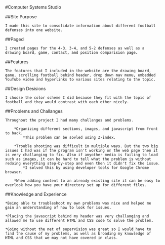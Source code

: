 #Computer Systems Studio

##Site Purpose

    I made this site to consolidate information about different football defenses into one website.
    
##Paged

    I created pages for the 4-3, 3-4, and 5-2 defenses as well as a drawing board, game, contact, and position comparision page.

##Features

    The features that I included in the website are the drawing board, game, scrolling football behind header, drop down nav menu, embedded YouTube video and hyperlinks to various sites relating to the topic.
    
##Design Desisions

    I choose the color scheme I did because they fit with the topic of football and they would contrast with each other nicely.
    
##Problems and Challanges

    Throughout the project I had many challanges and problems. 
        
        *Organizing different sections, images, and javascript from front to back.
            *This problem can be sovled using Z-index.
            
        *Trouble shooting was difficult in multiple ways. But the two big issues I had was if the program isn't working on the web page then it is very challanging to fix. Also if anyother media is failing to load such as images, it can be hard to tell what the problem is without redoing everything step-by-step and even then it didn't fix the issue.
            *I solved this by using developer tools for Google Chrome browser.
            
        *When adding content to an already existing site it can be easy to overlook how you have your directory set up for different files. 
        
##Knowledge and Experience
    
    *Being able to troubleshoot my own problems was nice and helped me gain an understanding of how to look for issues.
    
    *Placing the javascript behind my header was very challanging and allowed me to use different HTML and CSS code to solve the problem.
    
    *Going without the net of supervision was great so I would have to find the cause of my problems, as well as broading my knowledge of HTML and CSS that we may not have covered in class.